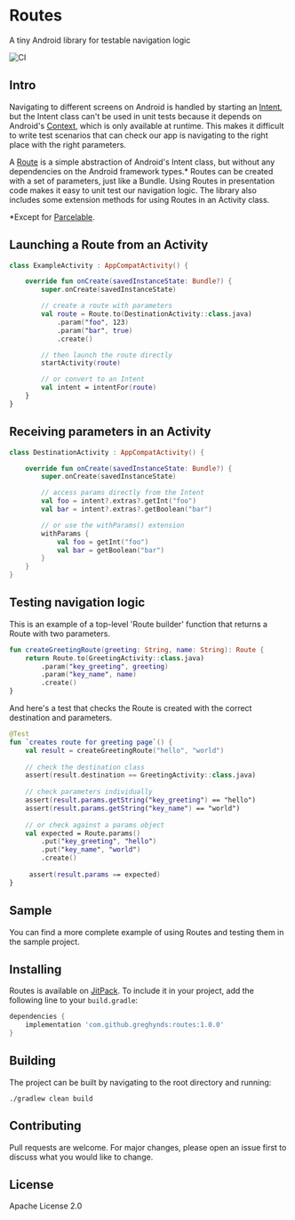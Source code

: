 # Routes    
A tiny Android library for testable navigation logic

![CI](https://github.com/greghynds/routes/workflows/CI/badge.svg)
    
## Intro   
Navigating to different screens on Android is handled by starting an [Intent](https://developer.android.com/reference/android/content/Intent), but the Intent class can't be used in unit tests because it depends on Android's [Context](https://developer.android.com/reference/android/content/Context), which is only available at runtime. This makes it difficult to write test scenarios that can check our app is navigating to the right place with the right parameters.  
  
A [Route](https://github.com/greghynds/routes/blob/master/lib/src/main/java/com/gwh/routes/Route.kt) is a simple abstraction of Android's Intent class, but without any dependencies on the Android framework types.* Routes can be created with a set of parameters, just like a Bundle. Using Routes in presentation code makes it easy to unit test our navigation logic. The library also includes some extension methods for using Routes in an Activity class.

\*Except for [Parcelable](https://developer.android.com/reference/android/os/Parcelable). 
  
## Launching a Route from an Activity
```kotlin 
class ExampleActivity : AppCompatActivity() {

    override fun onCreate(savedInstanceState: Bundle?) {
        super.onCreate(savedInstanceState)

        // create a route with parameters
        val route = Route.to(DestinationActivity::class.java)
            .param("foo", 123)
            .param("bar", true)
            .create()

        // then launch the route directly 
        startActivity(route)

        // or convert to an Intent 
        val intent = intentFor(route)
    }
}
```    
## Receiving parameters in an Activity
```kotlin
class DestinationActivity : AppCompatActivity() {

    override fun onCreate(savedInstanceState: Bundle?) {
        super.onCreate(savedInstanceState)

        // access params directly from the Intent
        val foo = intent?.extras?.getInt("foo")
        val bar = intent?.extras?.getBoolean("bar")

        // or use the withParams() extension
        withParams {
            val foo = getInt("foo")
            val bar = getBoolean("bar")
        }
    }
}
```  

## Testing navigation logic


This is an example of a top-level 'Route builder' function that returns a Route with two parameters.  
  
```kotlin  
fun createGreetingRoute(greeting: String, name: String): Route {
    return Route.to(GreetingActivity::class.java)
        .param("key_greeting", greeting)
        .param("key_name", name)
        .create()
}
```  
And here's a test that checks the Route is created with the correct destination and parameters.  

```kotlin
@Test 
fun `creates route for greeting page`() {    
    val result = createGreetingRoute("hello", "world")    
    
    // check the destination class
    assert(result.destination == GreetingActivity::class.java)    
    
    // check parameters individually    
    assert(result.params.getString("key_greeting") == "hello")    
    assert(result.params.getString("key_name") == "world")    
    
    // or check against a params object    
    val expected = Route.params()    
        .put("key_greeting", "hello")    
        .put("key_name", "world")    
        .create()    
    
     assert(result.params == expected) 
}  
``` 

## Sample 
You can find a more complete example of using Routes and testing them in the sample project. 


## Installing 

Routes is available on [JitPack](https://jitpack.io). To include it in your project, add the following line to your `build.gradle`:

```gradle
dependencies {
    implementation 'com.github.greghynds:routes:1.0.0'
}
```
  
## Building    
 The project can be built by navigating to the root directory and running:    
    
```./gradlew clean build ```    

## Contributing  
 Pull requests are welcome. For major changes, please open an issue first to discuss what you would like to change.    

## License
Apache License 2.0
